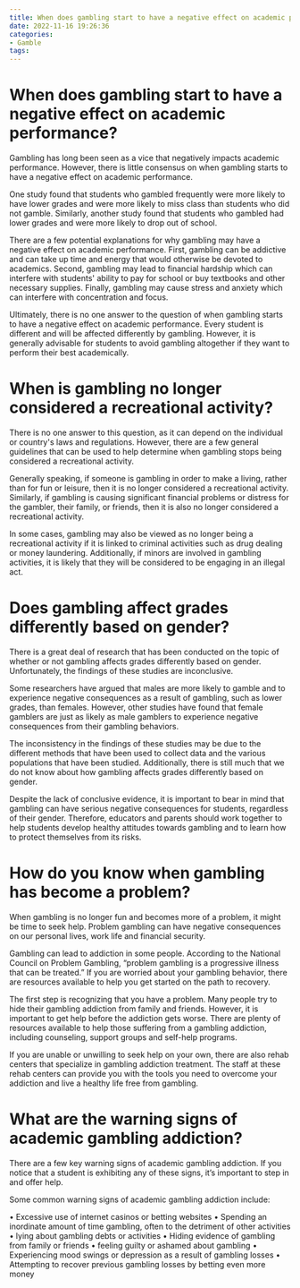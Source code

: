 ```yaml
---
title: When does gambling start to have a negative effect on academic performance
date: 2022-11-16 19:26:36
categories:
- Gamble
tags:
---
```



#  When does gambling start to have a negative effect on academic performance?

Gambling has long been seen as a vice that negatively impacts academic performance. However, there is little consensus on when gambling starts to have a negative effect on academic performance.

One study found that students who gambled frequently were more likely to have lower grades and were more likely to miss class than students who did not gamble. Similarly, another study found that students who gambled had lower grades and were more likely to drop out of school.

There are a few potential explanations for why gambling may have a negative effect on academic performance. First, gambling can be addictive and can take up time and energy that would otherwise be devoted to academics. Second, gambling may lead to financial hardship which can interfere with students' ability to pay for school or buy textbooks and other necessary supplies. Finally, gambling may cause stress and anxiety which can interfere with concentration and focus.

Ultimately, there is no one answer to the question of when gambling starts to have a negative effect on academic performance. Every student is different and will be affected differently by gambling. However, it is generally advisable for students to avoid gambling altogether if they want to perform their best academically.

#  When is gambling no longer considered a recreational activity?

There is no one answer to this question, as it can depend on the individual or country's laws and regulations. However, there are a few general guidelines that can be used to help determine when gambling stops being considered a recreational activity.

Generally speaking, if someone is gambling in order to make a living, rather than for fun or leisure, then it is no longer considered a recreational activity. Similarly, if gambling is causing significant financial problems or distress for the gambler, their family, or friends, then it is also no longer considered a recreational activity.

In some cases, gambling may also be viewed as no longer being a recreational activity if it is linked to criminal activities such as drug dealing or money laundering. Additionally, if minors are involved in gambling activities, it is likely that they will be considered to be engaging in an illegal act.

#  Does gambling affect grades differently based on gender?

There is a great deal of research that has been conducted on the topic of whether or not gambling affects grades differently based on gender. Unfortunately, the findings of these studies are inconclusive.

Some researchers have argued that males are more likely to gamble and to experience negative consequences as a result of gambling, such as lower grades, than females. However, other studies have found that female gamblers are just as likely as male gamblers to experience negative consequences from their gambling behaviors.

The inconsistency in the findings of these studies may be due to the different methods that have been used to collect data and the various populations that have been studied. Additionally, there is still much that we do not know about how gambling affects grades differently based on gender.

Despite the lack of conclusive evidence, it is important to bear in mind that gambling can have serious negative consequences for students, regardless of their gender. Therefore, educators and parents should work together to help students develop healthy attitudes towards gambling and to learn how to protect themselves from its risks.

#  How do you know when gambling has become a problem?

When gambling is no longer fun and becomes more of a problem, it might be time to seek help. Problem gambling can have negative consequences on our personal lives, work life and financial security.

Gambling can lead to addiction in some people. According to the National Council on Problem Gambling, “problem gambling is a progressive illness that can be treated.” If you are worried about your gambling behavior, there are resources available to help you get started on the path to recovery.

The first step is recognizing that you have a problem. Many people try to hide their gambling addiction from family and friends. However, it is important to get help before the addiction gets worse. There are plenty of resources available to help those suffering from a gambling addiction, including counseling, support groups and self-help programs.

If you are unable or unwilling to seek help on your own, there are also rehab centers that specialize in gambling addiction treatment. The staff at these rehab centers can provide you with the tools you need to overcome your addiction and live a healthy life free from gambling.

#  What are the warning signs of academic gambling addiction?

There are a few key warning signs of academic gambling addiction. If you notice that a student is exhibiting any of these signs, it’s important to step in and offer help.

Some common warning signs of academic gambling addiction include:

• Excessive use of internet casinos or betting websites
• Spending an inordinate amount of time gambling, often to the detriment of other activities
• lying about gambling debts or activities
• Hiding evidence of gambling from family or friends
• feeling guilty or ashamed about gambling
• Experiencing mood swings or depression as a result of gambling losses
• Attempting to recover previous gambling losses by betting even more money